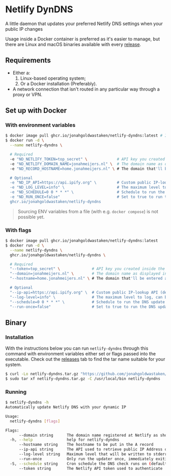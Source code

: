 # Netlify DynDNS

A little daemon that updates your preferred Netlify DNS settings when your public IP changes

Usage inside a Docker container is preferred as it's easier to manage, but there are Linux and macOS binaries available with every [release][releases].

## Requirements

- Either a:
	1. Linux-based operating system;
	2. Or a Docker installation (Preferably).
- A network connection that isn't routed in any particular way through a proxy or VPN.

## Set up with Docker

### With environment variables

```bash
$ docker image pull ghcr.io/jonahgoldwastaken/netlify-dyndns:latest # Images are available for ARM32/64 and X86/X86_64
$ docker run -d \
  --name netlify-dyndns \

  # Required
  -e "ND_NETLIFY_TOKEN=top_secret" \             # API key you created inside the Netlify Admin Panel
  -e "ND_NETLIFY_DOMAIN_NAME=jonahmeijers.nl" \  # The domain name as displayed inside the Netlify Admin Panel
  -e "ND_RECORD_HOSTNAME=home.jonahmeijers.nl" \ # The domain that'll be entered as the hostname on the DNS record

  # Optional
  -e "ND_IP_API=https://api.ipify.org" \         # Custom public IP-lookup API (defaults to 'ipify', must respond with a text body for it to work)
  -e "ND_LOG_LEVEL=info" \                       # The maximum level to log, can be one of "panic", "fatal", "error", "warning", "info", "debug", "trace"
  -e "ND_SCHEDULE=0 0 * * *" \                   # Schedule to run the DNS update at, defaults to every day at 12AM (0 0 * * *)
  -e "ND_RUN_ONCE=false"                         # Set to true to run the DNS update immediately. Scheduling has no effect when run-once is enabled 
  ghcr.io/jonahgoldwastaken/netlify-dyndns
```

> Sourcing ENV variables from a file (with e.g. `docker compose`) is not possible yet.

### With flags

```bash
$ docker image pull ghcr.io/jonahgoldwastaken/netlify-dyndns:latest
$ docker run -d \
  --name netlify-dyndns \
  ghcr.io/jonahgoldwastaken/netlify-dyndns \

  # Required
  "--token=top_secret" \              # API key you created inside the Netlify Admin Panel
  "--domain=jonahmeijers.nl" \        # The domain name as displayed inside the Netlify Admin Panel
  "--hostname=home.jonahmeijers.nl" \ # The domain that'll be entered as the hostname on the DNS record

  # Optional
  "--ip-api=https://api.ipify.org" \  # Custom public IP-lookup API (defaults to 'ipify', must respond with a text body for it to work)
  "--log-level=info" \                # The maximum level to log, can be one of "panic", "fatal", "error", "warning", "info", "debug", "trace"
  "--schedule=0 0 * * *" \            # Schedule to run the DNS update at, defaults to every day at 12AM (0 0 * * *)
  "--run-once=false"                  # Set to true to run the DNS update immediately. Scheduling has no effect when run-once is enabled 
```

## Binary

### Installation

With the instructions below you can run `netlify-dyndns` through this command with environment variables either set or flags passed into the executable. Check out the [releases][releases] tab to find the tar name suitable for your system.

```bash
$ curl -Lo netlify-dyndns.tar.gz "https://github.com/jonahgoldwastaken/netlify-dyndns/releases/latest/download/netlify-dyndns_${NEWEST_VERSION}_{Darwin/Linux}_${ARCH}.tar.gz"
$ sudo tar xf netlify-dyndns.tar.gz -C /usr/local/bin netlify-dyndns
```

### Running

```bash
$ netlify-dyndns -h
Automatically update Netlify DNS with your dynamic IP

Usage:
  netlify-dyndns [flags]

Flags:
      --domain string      The domain name registered at Netlify as shown on their dashboard and through their API
  -h, --help               help for netlify-dyndns
      --hostname string    The hostname to be put in the A record
      --ip-api string      The API used to retrieve public IP Address of connected network, must respond with a text string body (default "https://api.ipify.org")
      --log-level string   Maximum level that will be written to stderr (default "info")
      --run-once           Only run the updater once, immediately exiting after
  -S, --schedule string    Cron schedule the DNS check runs on (default "0 0 * * *")
      --token string       The Netlify API token used to authenticate
```
[releases]: https://github.com/jonahgoldwastaken/netlify-dyndns/releases
